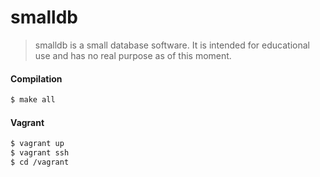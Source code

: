 smalldb
=====

> smalldb is a small database software. It is intended for educational use and has no real purpose as of this moment.

#### Compilation
```bash
$ make all
```

#### Vagrant
```bash
$ vagrant up
$ vagrant ssh
$ cd /vagrant
```